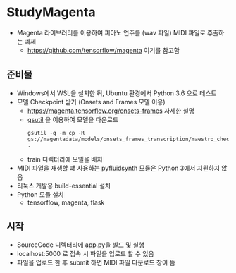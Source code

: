 # StudyMagenta

- Magenta 라이브러리를 이용하여 피아노 연주를 (wav 파일) MIDI 파일로 추출하는 예제
  - https://github.com/tensorflow/magenta 여기를 참고함

## 준비물
- Windows에서 WSL을 설치한 뒤, Ubuntu 환경에서 Python 3.6 으로 테스트
- 모델 Checkpoint 받기 (Onsets and Frames 모델 이용)
  - https://magenta.tensorflow.org/onsets-frames 자세한 설명
  - [gsutil](https://cloud.google.com/storage/docs/gsutil_install?hl=ko) 을 이용하여 모델을 다운로드
    ```
    gsutil -q -m cp -R gs://magentadata/models/onsets_frames_transcription/maestro_checkpoint.zip .
    ```
  - train 디렉터리에 모델을 배치
- MIDI 파일을 재생할 떄 사용하는 pyfluidsynth 모듈은 Python 3에서 지원하지 않음
- 리눅스 개발용 build-essential 설치
- Python 모듈 설치
  - tensorflow, magenta, flask
  
 ## 시작
 - SourceCode 디렉터리에 app.py을 빌드 및 실행
 - localhost:5000 로 접속 시 파일을 업로드 할 수 있음
 - 파일을 업로드 한 후 submit 하면 MIDI 파일 다운로드 창이 뜸
